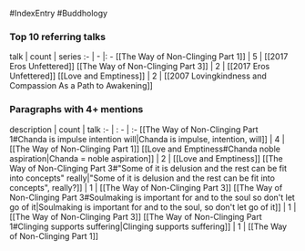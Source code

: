#IndexEntry #Buddhology

### Top 10 referring talks
talk | count | series
:- | - |: -
[[The Way of Non-Clinging Part 1]] | 5 | [[2017 Eros Unfettered]]
[[The Way of Non-Clinging Part 3]] | 2 | [[2017 Eros Unfettered]]
[[Love and Emptiness]] | 2 | [[2007 Lovingkindness and Compassion As a Path to Awakening]]

### Paragraphs with 4+ mentions
description | count | talk
:- | : - | :-
[[The Way of Non-Clinging Part 1#Chanda is impulse intention will\|Chanda is impulse, intention, will]] | 4 | [[The Way of Non-Clinging Part 1]]
[[Love and Emptiness#Chanda  noble aspiration\|Chanda = noble aspiration]] | 2 | [[Love and Emptiness]]
[[The Way of Non-Clinging Part 3#"Some of it is delusion and the rest can be fit into concepts" really\|"Some of it is delusion and the rest can be fit into concepts", really?]] | 1 | [[The Way of Non-Clinging Part 3]]
[[The Way of Non-Clinging Part 3#Soulmaking is important for and to the soul so don't let go of it\|Soulmaking is important for and to the soul, so don't let go of it]] | 1 | [[The Way of Non-Clinging Part 3]]
[[The Way of Non-Clinging Part 1#Clinging supports suffering\|Clinging supports suffering]] | 1 | [[The Way of Non-Clinging Part 1]]

